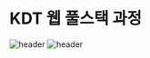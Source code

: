 # KDT 웹 풀스택 과정

![header](https://capsule-render.vercel.app/api?type=soft&color=auto&height=150&section=header&text=&nbspKOREA-DIGITAL-TRAINING&fontSize=70&animation=twinkling)
![header](https://capsule-render.vercel.app/api?type=soft&color=auto&height=150&section=header&text=WITH-ZZAME&fontSize=70&animation=twinkling)
